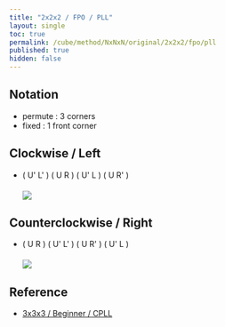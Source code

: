 ```yaml
---
title: "2x2x2 / FPO / PLL"
layout: single
toc: true
permalink: /cube/method/NxNxN/original/2x2x2/fpo/pll
published: true
hidden: false
---
```


<head>
  <base target="_blank">
  <style>
    img {
      max-width:150px;
    }
    .img-wrapper {
      margin: 20px 0px;
    }
  </style>
</head>



## Notation

- permute : 3 corners
- fixed : 1 front corner



## Clockwise / Left

- ( U' L' ) ( U R ) ( U' L ) ( U R' )
  <div class="img-wrapper">
    <a href="https://alpha.twizzle.net/edit/?puzzle=2x2x2&setup-anchor=end&stickering=PLL&alg=U%27+L%27+U+R+U%27+L+U+R%27">
      <img src="https://user-images.githubusercontent.com/92285528/215317611-409ec13e-14df-43e6-ad34-f74d4f450db4.png">
    </a>
  </div>



## Counterclockwise / Right

- ( U R ) ( U' L' ) ( U R' ) ( U' L )
  <div class="img-wrapper">
    <a href="https://alpha.twizzle.net/edit/?puzzle=2x2x2&setup-anchor=end&stickering=PLL&alg=U+R+U%27+L%27+U+R%27+U%27+L">
      <img src="https://user-images.githubusercontent.com/92285528/215317721-827a6e7c-6d7f-4056-82db-2c5710ec7b3c.png">
    </a>
  </div>



## Reference

- [3x3x3 / Beginner / CPLL](/cube/method/NxNxN/original/3x3x3/beginner/cpll)
